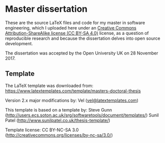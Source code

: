 # Master dissertation
These are the source LaTeX files and code for my master in software engineering, which I uploaded here under an [Creative Commons Attribution-ShareAlike license (CC BY-SA 4.0)](http://creativecommons.org/licenses/by-sa/4.0/) license, as a question of reproducible research and because the dissertation delves into open source development.

The dissertation was accepted by the Open University UK on 28 November 2017.

## Template
The LaTeX template was downloaded from:
https://www.latextemplates.com/template/masters-doctoral-thesis

Version 2.x major modifications by:
Vel (vel@latextemplates.com)

This template is based on a template by:
Steve Gunn (http://users.ecs.soton.ac.uk/srg/softwaretools/document/templates/)
Sunil Patel (http://www.sunilpatel.co.uk/thesis-template/)

Template license:
CC BY-NC-SA 3.0 (http://creativecommons.org/licenses/by-nc-sa/3.0/)


